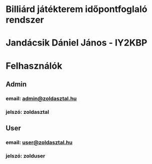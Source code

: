 # Billiárd játékterem időpontfoglaló rendszer
# Jandácsik Dániel János - IY2KBP

# Felhasználók
## Admin
### email: admin@zoldasztal.hu
### jelszó: zoldasztal

## User
### email: user@zoldasztal.hu
### jelszó: zolduser
